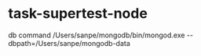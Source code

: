 # task-supertest-node
db command
/Users/sanpe/mongodb/bin/mongod.exe --dbpath=/Users/sanpe/mongodb-data
